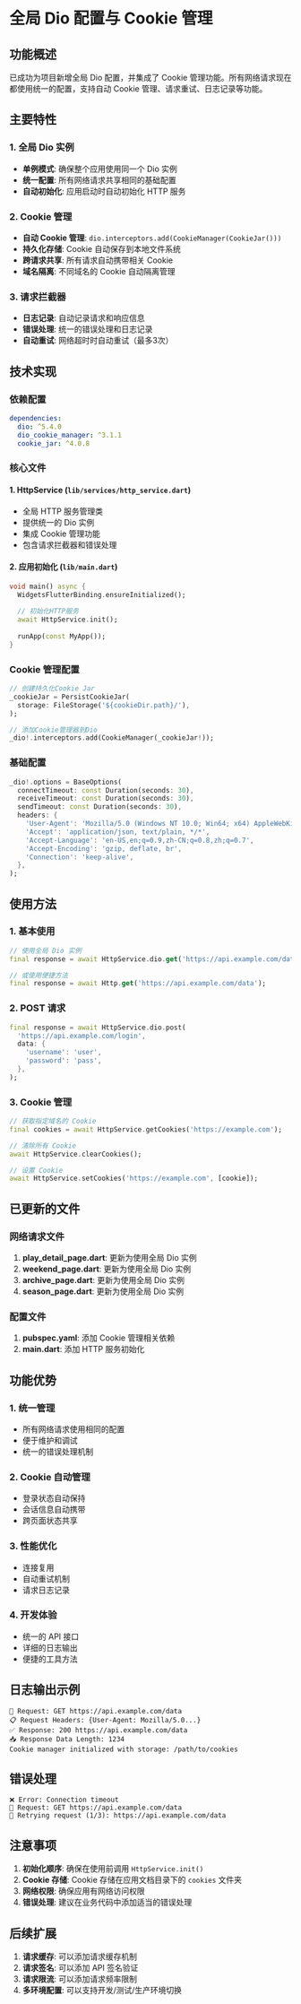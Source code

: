 # 全局 Dio 配置与 Cookie 管理

## 功能概述

已成功为项目新增全局 Dio 配置，并集成了 Cookie 管理功能。所有网络请求现在都使用统一的配置，支持自动 Cookie 管理、请求重试、日志记录等功能。

## 主要特性

### 1. 全局 Dio 实例
- **单例模式**: 确保整个应用使用同一个 Dio 实例
- **统一配置**: 所有网络请求共享相同的基础配置
- **自动初始化**: 应用启动时自动初始化 HTTP 服务

### 2. Cookie 管理
- **自动 Cookie 管理**: `dio.interceptors.add(CookieManager(CookieJar()))`
- **持久化存储**: Cookie 自动保存到本地文件系统
- **跨请求共享**: 所有请求自动携带相关 Cookie
- **域名隔离**: 不同域名的 Cookie 自动隔离管理

### 3. 请求拦截器
- **日志记录**: 自动记录请求和响应信息
- **错误处理**: 统一的错误处理和日志记录
- **自动重试**: 网络超时时自动重试（最多3次）

## 技术实现

### 依赖配置
```yaml
dependencies:
  dio: ^5.4.0
  dio_cookie_manager: ^3.1.1
  cookie_jar: ^4.0.8
```

### 核心文件

#### 1. HttpService (`lib/services/http_service.dart`)
- 全局 HTTP 服务管理类
- 提供统一的 Dio 实例
- 集成 Cookie 管理功能
- 包含请求拦截器和错误处理

#### 2. 应用初始化 (`lib/main.dart`)
```dart
void main() async {
  WidgetsFlutterBinding.ensureInitialized();
  
  // 初始化HTTP服务
  await HttpService.init();
  
  runApp(const MyApp());
}
```

### Cookie 管理配置

```dart
// 创建持久化Cookie Jar
_cookieJar = PersistCookieJar(
  storage: FileStorage('${cookieDir.path}/'),
);

// 添加Cookie管理器到Dio
_dio!.interceptors.add(CookieManager(_cookieJar!));
```

### 基础配置

```dart
_dio!.options = BaseOptions(
  connectTimeout: const Duration(seconds: 30),
  receiveTimeout: const Duration(seconds: 30),
  sendTimeout: const Duration(seconds: 30),
  headers: {
    'User-Agent': 'Mozilla/5.0 (Windows NT 10.0; Win64; x64) AppleWebKit/537.36',
    'Accept': 'application/json, text/plain, */*',
    'Accept-Language': 'en-US,en;q=0.9,zh-CN;q=0.8,zh;q=0.7',
    'Accept-Encoding': 'gzip, deflate, br',
    'Connection': 'keep-alive',
  },
);
```

## 使用方法

### 1. 基本使用
```dart
// 使用全局 Dio 实例
final response = await HttpService.dio.get('https://api.example.com/data');

// 或使用便捷方法
final response = await Http.get('https://api.example.com/data');
```

### 2. POST 请求
```dart
final response = await HttpService.dio.post(
  'https://api.example.com/login',
  data: {
    'username': 'user',
    'password': 'pass',
  },
);
```

### 3. Cookie 管理
```dart
// 获取指定域名的 Cookie
final cookies = await HttpService.getCookies('https://example.com');

// 清除所有 Cookie
await HttpService.clearCookies();

// 设置 Cookie
await HttpService.setCookies('https://example.com', [cookie]);
```

## 已更新的文件

### 网络请求文件
1. **play_detail_page.dart**: 更新为使用全局 Dio 实例
2. **weekend_page.dart**: 更新为使用全局 Dio 实例
3. **archive_page.dart**: 更新为使用全局 Dio 实例
4. **season_page.dart**: 更新为使用全局 Dio 实例

### 配置文件
1. **pubspec.yaml**: 添加 Cookie 管理相关依赖
2. **main.dart**: 添加 HTTP 服务初始化

## 功能优势

### 1. 统一管理
- 所有网络请求使用相同的配置
- 便于维护和调试
- 统一的错误处理机制

### 2. Cookie 自动管理
- 登录状态自动保持
- 会话信息自动携带
- 跨页面状态共享

### 3. 性能优化
- 连接复用
- 自动重试机制
- 请求日志记录

### 4. 开发体验
- 统一的 API 接口
- 详细的日志输出
- 便捷的工具方法

## 日志输出示例

```
🚀 Request: GET https://api.example.com/data
📋 Request Headers: {User-Agent: Mozilla/5.0...}
✅ Response: 200 https://api.example.com/data
📥 Response Data Length: 1234
Cookie manager initialized with storage: /path/to/cookies
```

## 错误处理

```
❌ Error: Connection timeout
🔗 Request: GET https://api.example.com/data
🔄 Retrying request (1/3): https://api.example.com/data
```

## 注意事项

1. **初始化顺序**: 确保在使用前调用 `HttpService.init()`
2. **Cookie 存储**: Cookie 存储在应用文档目录下的 `cookies` 文件夹
3. **网络权限**: 确保应用有网络访问权限
4. **错误处理**: 建议在业务代码中添加适当的错误处理

## 后续扩展

1. **请求缓存**: 可以添加请求缓存机制
2. **请求签名**: 可以添加 API 签名验证
3. **请求限流**: 可以添加请求频率限制
4. **多环境配置**: 可以支持开发/测试/生产环境切换
